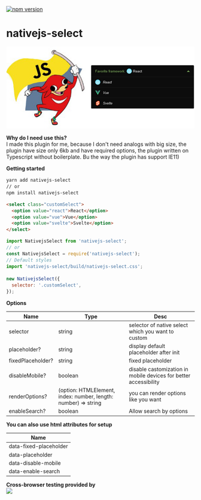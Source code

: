 [![npm version](https://badge.fury.io/js/nativejs-select.svg)](https://badge.fury.io/js/nativejs-select)

# nativejs-select

![alt text](https://github.com//FrontendMetis/nativejs-select/blob/master/devserver/img/nativejs-select.png?raw=true)

**Why do I need use this?**\
I made this plugin for me, because I don't need analogs with big size, the plugin have size only 6kb and have required options, the plugin written on Typescript without boilerplate. Bu the way the plugin has support IE11)

**Getting started**

```bash
yarn add nativejs-select
// or
npm install nativejs-select
```

```html
<select class="customSelect">
  <option value="react">React</option>
  <option value="vue">Vue</option>
  <option value="svelte">Svelte</option>
</select>
```

```javascript
import NativejsSelect from 'nativejs-select';
// or
const NativejsSelect = require('nativejs-select');
// Default styles
import 'nativejs-select/build/nativejs-select.css';

new NativejsSelect({
  selector: '.customSelect',
});
```

**Options**

| Name              | Type                                                           | Desc                                                             |
| ----------------- | -------------------------------------------------------------- | ---------------------------------------------------------------- |
| selector          | string                                                         | selector of native select which you want to custom               |
| placeholder?      | string                                                         | display default placeholder after init                           |
| fixedPlaceholder? | string                                                         | fixed placeholder                                                |
| disableMobile?    | boolean                                                        | disable castomization in mobile devices for better accessibility |
| renderOptions?    | (option: HTMLElement, index: number, length: number) => string | you can render options like you want                             |
| enableSearch?     | boolean                                                        | Allow search by options                                          |

**You can also use html attributes for setup**

| Name                   |
| ---------------------- |
| data-fixed-placeholder |
| data-placeholder       |
| data-disable-mobile    |
| data-enable-search     |

**Cross-browser testing provided by** \
<a href="https://www.browserstack.com/" target="_blank">
<img width="222px" src="https://i1.wp.com/www.diogonunes.com/blog/wp-content/uploads/2016/07/browserstack-logo.png?resize=840%2C276">
</a>
